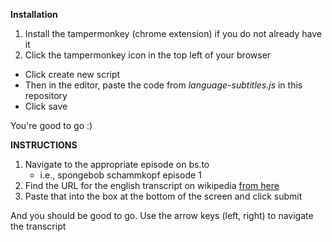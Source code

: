 **Installation**
1) Install the tampermonkey (chrome extension) if you do not already have it
2) Click the tampermonkey icon in the top left of your browser
  - Click create new script
  - Then in the editor, paste the code from *language-subtitles.js* in this repository
  - Click save

You're good to go :)

**INSTRUCTIONS**
1) Navigate to the appropriate episode on bs.to
      * i.e., spongebob schammkopf episode 1 
2) Find the URL for the english transcript on wikipedia [from here](http://en.spongepedia.org/index.php?title=Episode_Transcripts/Season_1)
3) Paste that into the box at the bottom of the screen and click submit

And you should be good to go.
Use the arrow keys (left, right) to navigate the transcript
